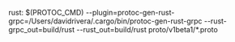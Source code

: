 rust:
	$(PROTOC_CMD) --plugin=protoc-gen-rust-grpc=/Users/davidrivera/.cargo/bin/protoc-gen-rust-grpc --rust-grpc_out=build/rust --rust_out=build/rust proto/v1beta1/*.proto